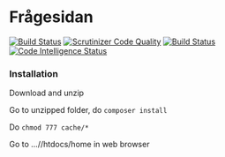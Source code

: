 Frågesidan
================

[![Build Status](https://travis-ci.org/MagnusLj/ramverk1-project.svg?branch=master)](https://travis-ci.org/MagnusLj/ramverk1-project)
[![Scrutinizer Code Quality](https://scrutinizer-ci.com/g/MagnusLj/ramverk1-project/badges/quality-score.png?b=master)](https://scrutinizer-ci.com/g/MagnusLj/ramverk1-project/?branch=master)
[![Build Status](https://scrutinizer-ci.com/g/MagnusLj/ramverk1-project/badges/build.png?b=master)](https://scrutinizer-ci.com/g/MagnusLj/ramverk1-project/build-status/master)
[![Code Intelligence Status](https://scrutinizer-ci.com/g/MagnusLj/ramverk1-project/badges/code-intelligence.svg?b=master)](https://scrutinizer-ci.com/code-intelligence)




### Installation

Download and unzip

Go to unzipped folder, do `composer install`

Do `chmod 777 cache/*`

Go to .../<unzipped folder>/htdocs/home in web browser
